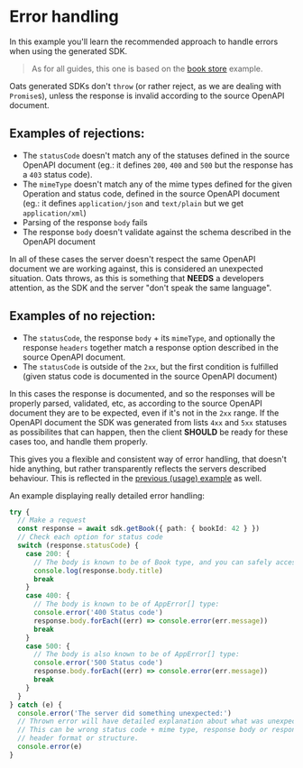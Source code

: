 # Error handling

In this example you'll learn the recommended approach to handle errors when using the generated SDK.

> As for all guides, this one is based on the [book store](https://github.com/oats-ts/oats-schemas/blob/master/schemas/book-store.json) example.

Oats generated SDKs don't `throw` (or rather reject, as we are dealing with `Promise`s), unless the response is invalid according to the source OpenAPI document.

## Examples of rejections:

- The `statusCode` doesn't match any of the statuses defined in the source OpenAPI document (eg.: it defines `200`, `400` and `500` but the response has a `403` status code).
- The `mimeType` doesn't match any of the mime types defined for the given Operation and status code, defined in the source OpenAPI document (eg.: it defines `application/json` and `text/plain` but we get `application/xml`)
- Parsing of the response `body` fails
- The response `body` doesn't validate against the schema described in the OpenAPI document

In all of these cases the server doesn't respect the same OpenAPI document we are working against, this is considered an unexpected situation. Oats throws, as this is something that **NEEDS** a developers attention, as the SDK and the server "don't speak the same language".

## Examples of no rejection:

- The `statusCode`, the response `body` + its `mimeType`, and optionally the response `headers` together match a response option described in the source OpenAPI document.
- The `statusCode` is outside of the `2xx`, but the first condition is fulfilled (given status code is documented in the source OpenAPI document)

In this cases the response is documented, and so the responses will be properly parsed, validated, etc, as according to the source OpenAPI document they are to be expected, even if it's not in the `2xx` range. If the OpenAPI document the SDK was generated from lists `4xx` and `5xx` statuses as possibilites that can happen, then the client **SHOULD** be ready for these cases too, and handle them properly.

This gives you a flexible and consistent way of error handling, that doesn't hide anything, but rather transparently reflects the servers described behaviour. This is reflected in the [previous (usage) example](SdkUsage) as well.

An example displaying really detailed error handling:

```typescript
try {
  // Make a request
  const response = await sdk.getBook({ path: { bookId: 42 } })
  // Check each option for status code
  switch (response.statusCode) {
    case 200: {
      // The body is known to be of Book type, and you can safely access fields on it:
      console.log(response.body.title)
      break
    }
    case 400: {
      // The body is known to be of AppError[] type:
      console.error('400 Status code')
      response.body.forEach((err) => console.error(err.message))
      break
    }
    case 500: {
      // The body is also known to be of AppError[] type:
      console.error('500 Status code')
      response.body.forEach((err) => console.error(err.message))
      break
    }
  }
} catch (e) {
  console.error('The server did something unexpected:')
  // Thrown error will have detailed explanation about what was unexpected.
  // This can be wrong status code + mime type, response body or response
  // header format or structure.
  console.error(e)
}
```
